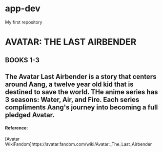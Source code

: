 # app-dev
My first repository

<h1 id="Title"> <strong>AVATAR: THE LAST AIRBENDER</strong> </h1>
<h2 id="SubTitle"> BOOKS 1-3 <h2/>
  
  <p id="firstParagraph"> The Avatar Last Airbender is a story that centers around Aang, a twelve year old kid that is destined to save the world. THe anime series has 3 seasons: Water, Air, and Fire. Each series compliments Aang's journey into becoming a full pledged Avatar.  </p>
  <p id="secondParagraph">  </p>
  
  <h4> Reference: </h4>
  [Avatar WikiFandom]https://avatar.fandom.com/wiki/Avatar:_The_Last_Airbender
